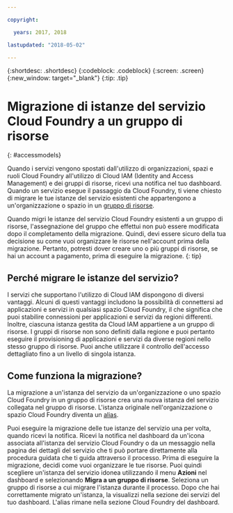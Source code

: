 ```yaml
---

copyright:

  years: 2017, 2018

lastupdated: "2018-05-02"

---
```


{:shortdesc: .shortdesc}
{:codeblock: .codeblock}
{:screen: .screen}
{:new_window: target="_blank"}
{:tip: .tip}

# Migrazione di istanze del servizio Cloud Foundry a un gruppo di risorse
{: #accessmodels}

Quando i servizi vengono spostati dall'utilizzo di organizzazioni, spazi e ruoli Cloud Foundry all'utilizzo di Cloud IAM (Identity and Access Management) e dei gruppi di risorse, ricevi una notifica nel tuo dashboard. Quando un servizio esegue il passaggio da Cloud Foundry, ti viene chiesto di migrare le tue istanze del servizio esistenti che appartengono a un'organizzazione o spazio in un [gruppo di risorse](/docs/account/resourcegroups.html#rgs). 

Quando migri le istanze del servizio Cloud Foundry esistenti a un gruppo di risorse, l'assegnazione del gruppo che effettui non può essere modificata dopo il completamento della migrazione. Quindi, devi essere sicuro della tua decisione su come vuoi organizzare le risorse nell'account prima della migrazione. Pertanto, potresti dover creare uno o più gruppi di risorse, se hai un account a pagamento, prima di eseguire la migrazione.
{: tip}

## Perché migrare le istanze del servizio?

I servizi che supportano l'utilizzo di Cloud IAM dispongono di diversi vantaggi. Alcuni di questi vantaggi includono la possibilità di connettersi ad applicazioni e servizi in qualsiasi spazio Cloud Foundry, il che significa che puoi stabilire connessioni per applicazioni e servizi da regioni differenti. Inoltre, ciascuna istanza gestita da Cloud IAM appartiene a un gruppo di risorse. I gruppi di risorse non sono definiti dalla regione e puoi pertanto eseguire il provisioning di applicazioni e servizi da diverse regioni nello stesso gruppo di risorse. Puoi anche utilizzare il controllo dell'accesso dettagliato fino a un livello di singola istanza.
 

## Come funziona la migrazione?

La migrazione a un'istanza del servizio da un'organizzazione o uno spazio Cloud Foundry in un gruppo di risorse crea una nuova istanza del servizio collegata nel gruppo di risorse. L'istanza originale nell'organizzazione o spazio Cloud Foundry diventa un [alias](/docs/cfapps/connecting_apps.html#what_is_alias).

Puoi eseguire la migrazione delle tue istanze del servizio una per volta, quando ricevi la notifica. Ricevi la notifica nel dashboard da un'icona associata all'istanza del servizio Cloud Foundry o da un messaggio nella pagina dei dettagli del servizio che ti può portare direttamente alla procedura guidata che ti guida attraverso il processo. Prima di eseguire la migrazione, decidi come vuoi organizzare le tue risorse. Puoi quindi scegliere un'istanza del servizio idonea utilizzando il menu **Azioni** nel dashboard e selezionando **Migra a un gruppo di risorse**. Seleziona un gruppo di risorse a cui migrare l'istanza durante il processo. Dopo che hai correttamente migrato un'istanza, la visualizzi nella sezione dei servizi del tuo dashboard. L'alias rimane nella sezione Cloud Foundry del dashboard. 


